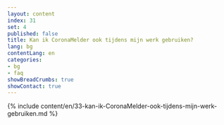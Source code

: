 ```yaml
---
layout: content
index: 31
set: 4
published: false
title: Kan ik CoronaMelder ook tijdens mijn werk gebruiken?
lang: bg
contentLang: en
categories:
- bg
- faq
showBreadCrumbs: true
showContact: true
---
```

{% include content/en/33-kan-ik-CoronaMelder-ook-tijdens-mijn-werk-gebruiken.md %}
